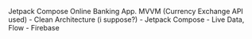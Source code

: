 Jetpack Compose Online Banking App. 
MVVM (Currency Exchange API used) - Clean Architecture (i suppose?) - Jetpack Compose - Live Data, Flow - Firebase
